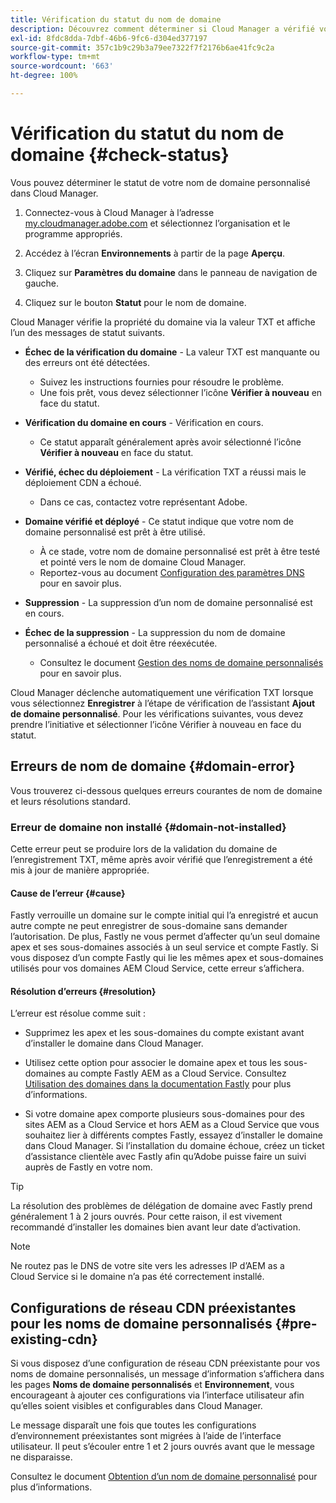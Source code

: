 ```yaml
---
title: Vérification du statut du nom de domaine
description: Découvrez comment déterminer si Cloud Manager a vérifié votre nom de domaine personnalisé avec succès.
exl-id: 8fdc8dda-7dbf-46b6-9fc6-d304ed377197
source-git-commit: 357c1b9c29b3a79ee7322f7f2176b6ae41fc9c2a
workflow-type: tm+mt
source-wordcount: '663'
ht-degree: 100%

---
```



# Vérification du statut du nom de domaine {#check-status}

Vous pouvez déterminer le statut de votre nom de domaine personnalisé dans Cloud Manager.

1. Connectez-vous à Cloud Manager à l’adresse [my.cloudmanager.adobe.com](https://my.cloudmanager.adobe.com/) et sélectionnez l’organisation et le programme appropriés.

1. Accédez à l’écran **Environnements** à partir de la page **Aperçu**.

1. Cliquez sur **Paramètres du domaine** dans le panneau de navigation de gauche.

1. Cliquez sur le bouton **Statut** pour le nom de domaine.

Cloud Manager vérifie la propriété du domaine via la valeur TXT et affiche l’un des messages de statut suivants.

* **Échec de la vérification du domaine** - La valeur TXT est manquante ou des erreurs ont été détectées.

   * Suivez les instructions fournies pour résoudre le problème.
   * Une fois prêt, vous devez sélectionner l’icône **Vérifier à nouveau** en face du statut.

* **Vérification du domaine en cours** - Vérification en cours.

   * Ce statut apparaît généralement après avoir sélectionné l’icône **Vérifier à nouveau** en face du statut.

* **Vérifié, échec du déploiement** - La vérification TXT a réussi mais le déploiement CDN a échoué.

   * Dans ce cas, contactez votre représentant Adobe.

* **Domaine vérifié et déployé** - Ce statut indique que votre nom de domaine personnalisé est prêt à être utilisé.

   * À ce stade, votre nom de domaine personnalisé est prêt à être testé et pointé vers le nom de domaine Cloud Manager.
   * Reportez-vous au document [Configuration des paramètres DNS](/help/implementing/cloud-manager/custom-domain-names/configure-dns-settings.md) pour en savoir plus.

* **Suppression** - La suppression d’un nom de domaine personnalisé est en cours.

* **Échec de la suppression** - La suppression du nom de domaine personnalisé a échoué et doit être réexécutée.

   * Consultez le document [Gestion des noms de domaine personnalisés](/help/implementing/cloud-manager/custom-domain-names/managing-custom-domain-names.md) pour en savoir plus.

Cloud Manager déclenche automatiquement une vérification TXT lorsque vous sélectionnez **Enregistrer** à l’étape de vérification de l’assistant **Ajout de domaine personnalisé**. Pour les vérifications suivantes, vous devez prendre l’initiative et sélectionner l’icône Vérifier à nouveau en face du statut.

## Erreurs de nom de domaine {#domain-error}

Vous trouverez ci-dessous quelques erreurs courantes de nom de domaine et leurs résolutions standard.

### Erreur de domaine non installé {#domain-not-installed}

Cette erreur peut se produire lors de la validation du domaine de l’enregistrement TXT, même après avoir vérifié que l’enregistrement a été mis à jour de manière appropriée.

#### Cause de l’erreur {#cause}

Fastly verrouille un domaine sur le compte initial qui l’a enregistré et aucun autre compte ne peut enregistrer de sous-domaine sans demander l’autorisation. De plus, Fastly ne vous permet d’affecter qu’un seul domaine apex et ses sous-domaines associés à un seul service et compte Fastly. Si vous disposez d’un compte Fastly qui lie les mêmes apex et sous-domaines utilisés pour vos domaines AEM Cloud Service, cette erreur s’affichera.

#### Résolution d’erreurs {#resolution}

L’erreur est résolue comme suit :

* Supprimez les apex et les sous-domaines du compte existant avant d’installer le domaine dans Cloud Manager.

* Utilisez cette option pour associer le domaine apex et tous les sous-domaines au compte Fastly AEM as a Cloud Service. Consultez [Utilisation des domaines dans la documentation Fastly](https://docs.fastly.com/en/guides/working-with-domains) pour plus d’informations.

* Si votre domaine apex comporte plusieurs sous-domaines pour des sites AEM as a Cloud Service et hors AEM as a Cloud Service que vous souhaitez lier à différents comptes Fastly, essayez d’installer le domaine dans Cloud Manager. Si l’installation du domaine échoue, créez un ticket d’assistance clientèle avec Fastly afin qu’Adobe puisse faire un suivi auprès de Fastly en votre nom.

>[!TIP]
>
>La résolution des problèmes de délégation de domaine avec Fastly prend généralement 1 à 2 jours ouvrés. Pour cette raison, il est vivement recommandé d’installer les domaines bien avant leur date d’activation.

>[!NOTE]
>
>Ne routez pas le DNS de votre site vers les adresses IP d’AEM as a Cloud Service si le domaine n’a pas été correctement installé.

## Configurations de réseau CDN préexistantes pour les noms de domaine personnalisés {#pre-existing-cdn}

Si vous disposez d’une configuration de réseau CDN préexistante pour vos noms de domaine personnalisés, un message d’information s’affichera dans les pages **Noms de domaine personnalisés** et **Environnement**, vous encourageant à ajouter ces configurations via l’interface utilisateur afin qu’elles soient visibles et configurables dans Cloud Manager.

Le message disparaît une fois que toutes les configurations d’environnement préexistantes sont migrées à l’aide de l’interface utilisateur. Il peut s’écouler entre 1 et 2 jours ouvrés avant que le message ne disparaisse.

Consultez le document [Obtention d’un nom de domaine personnalisé](/help/implementing/cloud-manager/custom-domain-names/add-custom-domain-name.md) pour plus d’informations.
